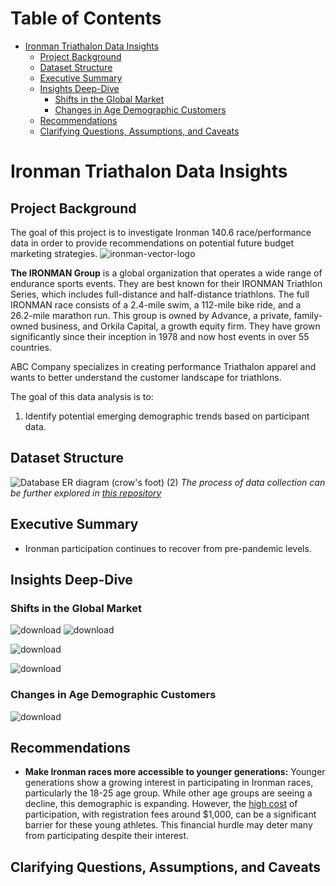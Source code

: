 <!-- TOC start (generated with https://github.com/derlin/bitdowntoc) -->
# Table of Contents
- [Ironman Triathalon Data Insights](#ironman-triathalon-data-insights)
   * [Project Background](#project-background)
   * [Dataset Structure](#dataset-structure)
   * [Executive Summary](#executive-summary)
   * [Insights Deep-Dive](#insights-deep-dive)
      + [Shifts in the Global Market](#shifts-in-the-global-market)
      + [Changes in Age Demographic Customers](#changes-in-age-demographic-customers)
   * [Recommendations](#recommendations)
   * [Clarifying Questions, Assumptions, and Caveats](#clarifying-questions-assumptions-and-caveats)

<!-- TOC end -->

<!-- TOC --><a name="ironman-triathalon-data-insights"></a>
# Ironman Triathalon Data Insights

<!-- TOC --><a name="project-background"></a>
## Project Background
The goal of this project is to investigate Ironman 140.6 race/performance data in order to provide recommendations on potential future budget marketing strategies.
![ironman-vector-logo](https://github.com/user-attachments/assets/278813d3-4561-4c4e-93d2-ac2405195481)

**The IRONMAN Group** is a global organization that operates a wide range of endurance sports events. They are best known for their IRONMAN Triathlon Series, which includes full-distance and half-distance triathlons. The full IRONMAN race consists of a 2.4-mile swim, a 112-mile bike ride, and a 26.2-mile marathon run. This group is owned by Advance, a private, family-owned business, and Orkila Capital, a growth equity firm. They have grown significantly since their inception in 1978 and now host events in over 55 countries.

ABC Company specializes in creating performance Triathalon apparel and wants to better understand the customer landscape for triathlons.

The goal of this data analysis is to:
1. Identify potential emerging demographic trends based on participant data.

<!-- TOC --><a name="dataset-structure"></a>
## Dataset Structure
![Database ER diagram (crow's foot) (2)](https://github.com/user-attachments/assets/31da0771-93be-42cb-91b4-1c167e2d3e01)
*The process of data collection can be further explored in [this repository](https://github.com/miguswong/IronmanScraper)*

<!-- TOC --><a name="executive-summary"></a>
## Executive Summary
* Ironman participation continues to recover from pre-pandemic levels.
<!-- TOC --><a name="insights-deep-dive"></a>

## Insights Deep-Dive
<!-- TOC --><a name="shifts-in-the-global-market"></a>
### Shifts in the Global Market
![download](https://github.com/user-attachments/assets/21bcef7c-cae0-49fb-afc1-d6321a8f72fe)
![download](https://github.com/user-attachments/assets/9eb5abc5-5aff-4419-847a-44980025ce4f)

![download](https://github.com/user-attachments/assets/faf3318d-59f4-479b-82c9-d0336cc8c76a)

![download](https://github.com/user-attachments/assets/733f21ce-5a21-4814-a4ad-a49f4ca0b54c)

<!-- TOC --><a name="changes-in-age-demographic-customers"></a>
### Changes in Age Demographic Customers
![download](https://github.com/user-attachments/assets/b4a070a0-8cd2-4fc2-a85b-cfc4f9449c48)

<!-- TOC --><a name="recommendations"></a>
## Recommendations
* **Make Ironman races more accessible to younger generations:** Younger generations show a growing interest in participating in Ironman races, particularly the 18-25 age group. While other age groups are seeing a decline, this demographic is expanding. However, the [high cost](https://www.triathlonish.com/p/how-much-does-it-cost-to-do-an-ironman) of participation, with registration fees around $1,000, can be a significant barrier for these young athletes. This financial hurdle may deter many from participating despite their interest.

<!-- TOC --><a name="clarifying-questions-assumptions-and-caveats"></a>
## Clarifying Questions, Assumptions, and Caveats
